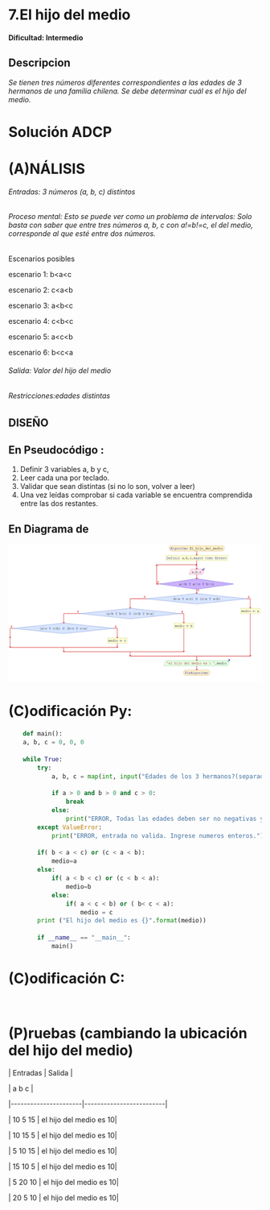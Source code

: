 # 7.El hijo del medio
 
#### Dificultad: Intermedio

## Descripcion

*Se tienen tres números diferentes correspondientes a las edades de 3 hermanos de una familia chilena. Se debe determinar cuál es el hijo del medio.*


# Solución ADCP

# (A)NÁLISIS
###### Entradas:  3 números (a, b, c) distintos


###### Proceso mental: Esto se puede ver como un problema de intervalos: Solo basta con saber que entre tres números a, b, c con a!=b!=c, el del medio, corresponde al que esté entre dos números.

Escenarios posibles

escenario 1: b<a<c

escenario 2: c<a<b

escenario 3: a<b<c

escenario 4: c<b<c

escenario 5: a<c<b

escenario 6: b<c<a


###### Salida: Valor del hijo del medio 

###### Restricciones:edades distintas 


## DISEÑO 

## En  Pseudocódigo :
1.	Definir 3 variables a, b y c, 
2.	Leer cada una por teclado.
3.	Validar que sean distintas (si no lo son, volver a leer)
4.	Una vez leídas comprobar si cada variable se encuentra comprendida entre las dos restantes. 

## En Diagrama de 
![](imagen.png)


# (C)odificación Py:
```py
    def main():
    a, b, c = 0, 0, 0
    
    while True:
        try:
            a, b, c = map(int, input("Edades de los 3 hermanos?(separados por un espacio):").split())
            
            if a > 0 and b > 0 and c > 0:
                break
            else:
                print("ERROR, Todas las edades deben ser no negativas y distintas de 0.")
        except ValueError:
            print("ERROR, entrada no valida. Ingrese numeros enteros.")
            
        if( b < a < c) or (c < a < b):
            medio=a
        else:
            if( a < b < c) or (c < b < a):
                medio=b
            else:
                if( a < c < b) or ( b< c < a):
                    medio = c
        print ("El hijo del medio es {}".format(medio))
        
        if __name__ == "__main__":
            main()
```
# (C)odificación C:
```c
    
```
# (P)ruebas (cambiando la ubicación del hijo del medio)
 
 |       Entradas 	    | Salida                 |
 
 |       a    b    c   |
 
 |----------------------|-------------------------|
 
 |      10    5    15    | el hijo del medio es 10|
 
 |      10    15   5     | el hijo del medio es 10|
 
 |      5     10   15    | el hijo del medio es 10|
 
 |      15    10   5     | el hijo del medio es 10|
 
 |      5     20   10    | el hijo del medio es 10|
 
 |      20    5    10    | el hijo del medio es 10|


